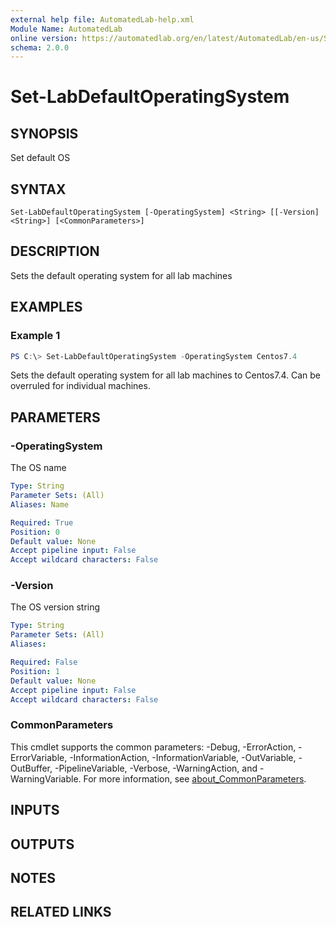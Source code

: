 ```yaml
---
external help file: AutomatedLab-help.xml
Module Name: AutomatedLab
online version: https://automatedlab.org/en/latest/AutomatedLab/en-us/Set-LabDefaultOperatingSystem
schema: 2.0.0
---
```


# Set-LabDefaultOperatingSystem

## SYNOPSIS
Set default OS

## SYNTAX

```
Set-LabDefaultOperatingSystem [-OperatingSystem] <String> [[-Version] <String>] [<CommonParameters>]
```

## DESCRIPTION
Sets the default operating system for all lab machines

## EXAMPLES

### Example 1
```powershell
PS C:\> Set-LabDefaultOperatingSystem -OperatingSystem Centos7.4
```

Sets the default operating system for all lab machines to Centos7.4.
Can be overruled for individual machines.

## PARAMETERS

### -OperatingSystem
The OS name

```yaml
Type: String
Parameter Sets: (All)
Aliases: Name

Required: True
Position: 0
Default value: None
Accept pipeline input: False
Accept wildcard characters: False
```

### -Version
The OS version string

```yaml
Type: String
Parameter Sets: (All)
Aliases:

Required: False
Position: 1
Default value: None
Accept pipeline input: False
Accept wildcard characters: False
```

### CommonParameters
This cmdlet supports the common parameters: -Debug, -ErrorAction, -ErrorVariable, -InformationAction, -InformationVariable, -OutVariable, -OutBuffer, -PipelineVariable, -Verbose, -WarningAction, and -WarningVariable. For more information, see [about_CommonParameters](http://go.microsoft.com/fwlink/?LinkID=113216).

## INPUTS

## OUTPUTS

## NOTES

## RELATED LINKS


